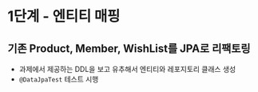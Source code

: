 # 1단계 - 엔티티 매핑
## 기존 Product, Member, WishList를 JPA로 리팩토링
- 과제에서 제공하는 DDL을 보고 유추해서 엔티티와 레포지토리 클래스 생성
- `@DataJpaTest` 테스트 시행